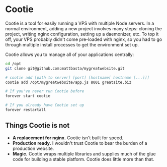 # Cootie

Cootie is a tool for easily running a VPS with multiple Node servers. In a
normal environment, adding a new project involves many steps: cloning the
project, writing nginx configuration, setting up a daemonizer, etc. To top it
off, your VPS probably didn't come pre-loaded with nginx, so you had to go
through multiple install processes to get the environment set up.

Cootie allows you to manage all of your applications centrally:

```bash
cd /opt
git clone git@github.com:mattbasta/mygreatwebsite.git

# cootie add [path to server] [port] [hostname[ hostname [...]]]
cootie add /opt/mygreatwebsite/app.js 8001 greatsite.biz

# If you've never run Cootie before
forever start cootie

# If you already have Cootie set up
forever restartall
```


## Things Cootie is not

- **A replacement for nginx.** Cootie isn't built for speed.
- **Production ready.** I wouldn't trust Cootie to bear the burden of a
  production website.
- **Magic.** Cootie wraps multiple libraries and supplies much of the glue code
  for building a stable platform. Cootie does little more than that.

